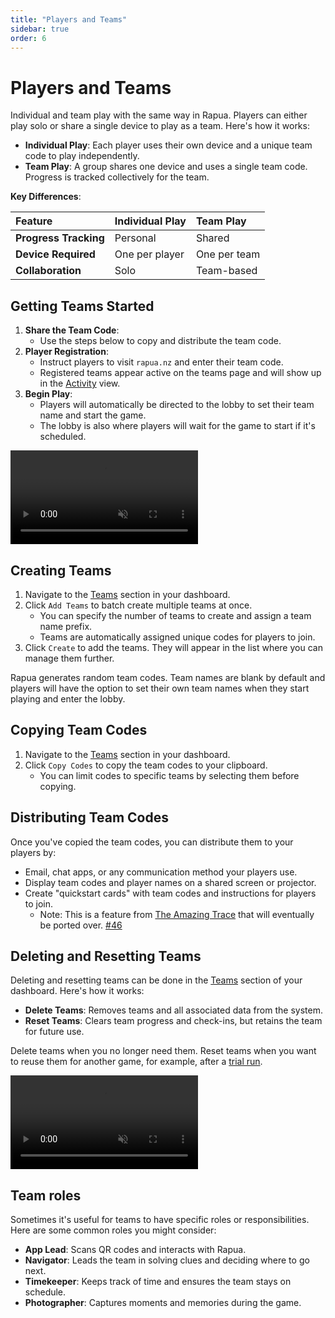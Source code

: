 ```yaml
---
title: "Players and Teams"
sidebar: true
order: 6
---
```


# Players and Teams

Individual and team play with the same way in Rapua. Players can either play solo or share a single device to play as a team. Here's how it works:

- **Individual Play**: Each player uses their own device and a unique team code to play independently.
- **Team Play**: A group shares one device and uses a single team code. Progress is tracked collectively for the team.

**Key Differences**:

| Feature               | Individual Play     | Team Play              |
|:----------------------|:--------------------|:-----------------------|
| **Progress Tracking** | Personal            | Shared                |
| **Device Required**   | One per player      | One per team          |
| **Collaboration**     | Solo                | Team-based            |

## Getting Teams Started

1. **Share the Team Code**:
   - Use the steps below to copy and distribute the team code.
2. **Player Registration**:
   - Instruct players to visit `rapua.nz` and enter their team code.
   - Registered teams appear active on the teams page and will show up in the [Activity](/admin/activity) view.
4. **Begin Play**:
   - Players will automatically be directed to the lobby to set their team name and start the game.
   - The lobby is also where players will wait for the game to start if it's scheduled.

<video autoplay loop muted src="/static/images/docs/user/teams-start-test.webm" frameborder="0" allowfullscreen controls></video>

## Creating Teams

1. Navigate to the [Teams](/admin/teams) section in your dashboard.
2. Click `Add Teams` to batch create multiple teams at once.
    - You can specify the number of teams to create and assign a team name prefix.
    - Teams are automatically assigned unique codes for players to join.
3. Click `Create` to add the teams. They will appear in the list where you can manage them further.

Rapua generates random team codes. Team names are blank by default and players will have the option to set their own team names when they start playing and enter the lobby.

## Copying Team Codes

1. Navigate to the [Teams](/admin/teams) section in your dashboard.
3. Click `Copy Codes` to copy the team codes to your clipboard.
    - You can limit codes to specific teams by selecting them before copying.

## Distributing Team Codes

Once you've copied the team codes, you can distribute them to your players by:
* Email, chat apps, or any communication method your players use.
* Display team codes and player names on a shared screen or projector.
* Create "quickstart cards" with team codes and instructions for players to join.
    - Note: This is a feature from [The Amazing Trace](/docs/user/history#the-amazing-trace-2022) that will eventually be ported over. [#46](https://github.com/nathanhollows/Rapua/issues/46)

## Deleting and Resetting Teams

Deleting and resetting teams can be done in the [Teams](/admin/teams) section of your dashboard. Here's how it works:

- **Delete Teams**: Removes teams and all associated data from the system.
- **Reset Teams**: Clears team progress and check-ins, but retains the team for future use.

Delete teams when you no longer need them. Reset teams when you want to reuse them for another game, for example, after a [trial run](/docs/user/phases-of-game-setup#3-testing).

<video autoplay loop muted src="/static/images/docs/user/teams-reset.webm" frameborder="0" allowfullscreen controls></video>

## Team roles

Sometimes it's useful for teams to have specific roles or responsibilities. Here are some common roles you might consider:

- **App Lead**: Scans QR codes and interacts with Rapua.
- **Navigator**: Leads the team in solving clues and deciding where to go next.
- **Timekeeper**: Keeps track of time and ensures the team stays on schedule.
- **Photographer**: Captures moments and memories during the game.
